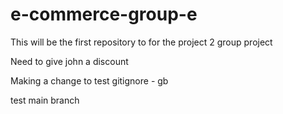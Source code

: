 # e-commerce-group-e
This will be the first repository to for the project 2 group project

Need to give john a discount

Making a change to test gitignore - gb

test main branch
